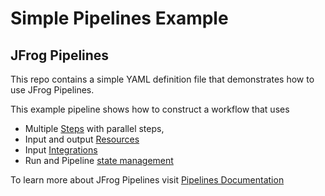 # Simple Pipelines Example
## JFrog Pipelines

This repo contains a simple YAML definition file that demonstrates how to use JFrog Pipelines. 

This example pipeline shows how to construct a workflow that uses 
* Multiple [Steps](https://www.jfrog.com/confluence/display/JFROG/Pipelines+Steps) with parallel steps,
* Input and output [Resources](https://www.jfrog.com/confluence/display/JFROG/Pipelines+Resources)
* Input [Integrations](https://www.jfrog.com/confluence/display/JFROG/Pipelines+Integrations)
* Run and Pipeline [state management](https://www.jfrog.com/confluence/display/JFROG/Creating+Stateful+Pipelines) 

To learn more about JFrog Pipelines visit [Pipelines Documentation](https://www.jfrog.com/confluence/display/JFROG/Pipelines+Quickstart)
